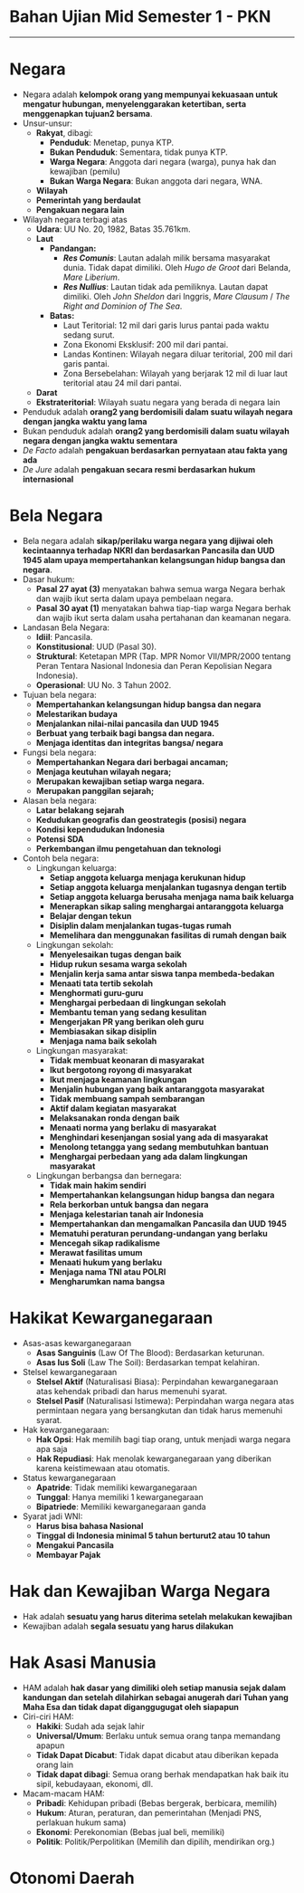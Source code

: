 # Bahan Ujian Mid Semester 1 - PKN
---

# Negara
- Negara adalah **kelompok orang yang mempunyai kekuasaan untuk mengatur hubungan, menyelenggarakan ketertiban, serta menggenapkan tujuan2 bersama**.
- Unsur-unsur:
  - **Rakyat**, dibagi:
    - **Penduduk**: Menetap, punya KTP.
    - **Bukan Penduduk**: Sementara, tidak punya KTP.
    - **Warga Negara**: Anggota dari negara (warga), punya hak dan kewajiban (pemilu)
    - **Bukan Warga Negara**: Bukan anggota dari negara, WNA.
  - **Wilayah**
  - **Pemerintah yang berdaulat**
  - **Pengakuan negara lain**
- Wilayah negara terbagi atas
  - **Udara**: UU No. 20, 1982, Batas 35.761km.
  - **Laut**
    - **Pandangan:**
        - ***Res Comunis***: Lautan adalah milik bersama masyarakat dunia. Tidak dapat dimiliki. Oleh *Hugo de Groot* dari Belanda, *Mare Liberium*.
        - ***Res Nullius***: Lautan tidak ada pemiliknya. Lautan dapat dimiliki. Oleh *John Sheldon* dari Inggris, *Mare Clausum* / *The Right and Dominion of The Sea*.
    - **Batas:**
        - Laut Teritorial: 12 mil dari garis lurus pantai pada waktu sedang surut.
        - Zona Ekonomi Eksklusif: 200 mil dari pantai.
        - Landas Kontinen: Wilayah negara diluar teritorial, 200 mil dari garis pantai.
        - Zona Bersebelahan: Wilayah yang berjarak 12 mil di luar laut teritorial atau 24 mil dari pantai.
  - **Darat**
  - **Ekstrateritorial**: Wilayah suatu negara yang berada di negara lain
- Penduduk adalah **orang2 yang berdomisili dalam suatu wilayah negara dengan jangka waktu yang lama**
- Bukan penduduk adalah **orang2 yang berdomisili dalam suatu wilayah negara dengan jangka waktu sementara**
- *De Facto* adalah **pengakuan berdasarkan pernyataan atau fakta yang ada**
- *De Jure* adalah **pengakuan secara resmi berdasarkan hukum internasional**

# Bela Negara
- Bela negara adalah **sikap/perilaku warga negara yang dijiwai oleh kecintaannya terhadap NKRI dan berdasarkan Pancasila dan UUD 1945 alam upaya mempertahankan kelangsungan hidup bangsa dan negara**.
- Dasar hukum:
  - **Pasal 27 ayat (3)** menyatakan bahwa semua warga Negara berhak dan wajib ikut serta dalam upaya pembelaan negara.
  - **Pasal 30 ayat (1)** menyatakan bahwa tiap-tiap warga Negara berhak dan wajib ikut serta dalam usaha pertahanan dan keamanan negara.
- Landasan Bela Negara:
  - **Idiil**: Pancasila.
  - **Konstitusional**: UUD (Pasal 30).
  - **Struktural**: Ketetapan MPR (Tap. MPR Nomor VII/MPR/2000 tentang Peran Tentara Nasional Indonesia dan Peran Kepolisian Negara Indonesia).
  - **Operasional**: UU No. 3 Tahun 2002.
- Tujuan bela negara:
  - **Mempertahankan kelangsungan hidup bangsa dan negara**
  - **Melestarikan budaya**
  - **Menjalankan nilai-nilai pancasila dan UUD 1945**
  - **Berbuat yang terbaik bagi bangsa dan negara.**
  - **Menjaga identitas dan integritas bangsa/ negara**
- Fungsi bela negara:
  - **Mempertahankan Negara dari berbagai ancaman;**
  - **Menjaga keutuhan wilayah negara;**
  - **Merupakan kewajiban setiap warga negara.**
  - **Merupakan panggilan sejarah;**
- Alasan bela negara:
  - **Latar belakang sejarah**
  - **Kedudukan geografis dan geostrategis (posisi) negara**
  - **Kondisi kependudukan Indonesia**
  - **Potensi SDA**
  - **Perkembangan ilmu pengetahuan dan teknologi**
- Contoh bela negara:
  - Lingkungan keluarga:
    - **Setiap anggota keluarga menjaga kerukunan hidup**
    - **Setiap anggota keluarga menjalankan tugasnya dengan tertib**
    - **Setiap anggota keluarga berusaha menjaga nama baik keluarga**
    - **Menerapkan sikap saling menghargai antaranggota keluarga**
    - **Belajar dengan tekun**
    - **Disiplin dalam menjalankan tugas-tugas rumah**
    - **Memelihara dan menggunakan fasilitas di rumah dengan baik**
  - Lingkungan sekolah:
    - **Menyelesaikan tugas dengan baik**
    - **Hidup rukun sesama warga sekolah**
    - **Menjalin kerja sama antar siswa tanpa membeda-bedakan**
    - **Menaati tata tertib sekolah**
    - **Menghormati guru-guru**
    - **Menghargai perbedaan di lingkungan sekolah**
    - **Membantu teman yang sedang kesulitan**
    - **Mengerjakan PR yang berikan oleh guru**
    - **Membiasakan sikap disiplin**
    - **Menjaga nama baik sekolah**
  - Lingkungan masyarakat:
    - **Tidak membuat keonaran di masyarakat**
    - **Ikut bergotong royong di masyarakat**
    - **Ikut menjaga keamanan lingkungan**
    - **Menjalin hubungan yang baik antaranggota masyarakat**
    - **Tidak membuang sampah sembarangan**
    - **Aktif dalam kegiatan masyarakat**
    - **Melaksanakan ronda dengan baik**
    - **Menaati norma yang berlaku di masyarakat**
    - **Menghindari kesenjangan sosial yang ada di masyarakat**
    - **Menolong tetangga yang sedang membutuhkan bantuan**
    - **Menghargai perbedaan yang ada dalam lingkungan masyarakat**
  - Lingkungan berbangsa dan bernegara:
    - **Tidak main hakim sendiri**
    - **Mempertahankan kelangsungan hidup bangsa dan negara**
    - **Rela berkorban untuk bangsa dan negara**
    - **Menjaga kelestarian tanah air Indonesia**
    - **Mempertahankan dan mengamalkan Pancasila dan UUD 1945**
    - **Mematuhi peraturan perundang-undangan yang berlaku**
    - **Mencegah sikap radikalisme**
    - **Merawat fasilitas umum**
    - **Menaati hukum yang berlaku**
    - **Menjaga nama TNI atau POLRI**
    - **Mengharumkan nama bangsa**

# Hakikat Kewarganegaraan
- Asas-asas kewarganegaraan
  - **Asas Sanguinis** (Law Of The Blood): Berdasarkan keturunan.
  - **Asas Ius Soli** (Law The Soil): Berdasarkan tempat kelahiran.
- Stelsel kewarganegaraan
  - **Stelsel Aktif** (Naturalisasi Biasa): Perpindahan kewarganegaraan atas kehendak pribadi dan harus memenuhi syarat.
  - **Stelsel Pasif** (Naturalisasi Istimewa): Perpindahan warga negara atas permintaan negara yang bersangkutan dan tidak harus memenuhi syarat.
- Hak kewarganegaraan:
  - **Hak Opsi**: Hak memilih bagi tiap orang, untuk menjadi warga negara apa saja
  - **Hak Repudiasi**: Hak menolak kewarganegaraan yang diberikan karena keistimewaan atau otomatis.
- Status kewarganegaraan
  - **Apatride**: Tidak memiliki kewarganegaraan
  - **Tunggal**: Hanya memiliki 1 kewarganegaraan
  - **Bipatriede**: Memiliki kewarganegaraan ganda
- Syarat jadi WNI:
  - **Harus bisa bahasa Nasional**
  - **Tinggal di Indonesia minimal 5 tahun berturut2 atau 10 tahun**
  - **Mengakui Pancasila**
  - **Membayar Pajak**

# Hak dan Kewajiban Warga Negara
- Hak adalah **sesuatu yang harus diterima setelah melakukan kewajiban**
- Kewajiban adalah **segala sesuatu yang harus dilakukan**

# Hak Asasi Manusia
- HAM adalah **hak dasar yang dimiliki oleh setiap manusia sejak dalam kandungan dan setelah dilahirkan sebagai anugerah dari Tuhan yang Maha Esa dan tidak dapat diganggugugat oleh siapapun**
- Ciri-ciri HAM:
  - **Hakiki**: Sudah ada sejak lahir
  - **Universal/Umum**: Berlaku untuk semua orang tanpa memandang apapun
  - **Tidak Dapat Dicabut**: Tidak dapat dicabut atau diberikan kepada orang lain
  - **Tidak dapat dibagi**: Semua orang berhak mendapatkan hak baik itu sipil, kebudayaan, ekonomi, dll.
- Macam-macam HAM:
  - **Pribadi**: Kehidupan  pribadi (Bebas bergerak, berbicara, memilih)
  - **Hukum**: Aturan, peraturan, dan pemerintahan (Menjadi PNS, perlakuan hukum sama)
  - **Ekonomi**: Perekonomian (Bebas jual beli, memiliki)
  - **Politik**: Politik/Perpolitikan (Memilih dan dipilih, mendirikan org.)

# Otonomi Daerah